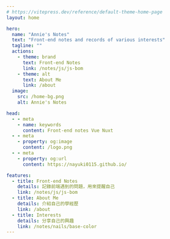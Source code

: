 ```yaml
---
# https://vitepress.dev/reference/default-theme-home-page
layout: home

hero:
  name: "Annie's Notes"
  text: "Front-end notes and records of various interests"
  tagline: ""
  actions:
    - theme: brand
      text: Front-end Notes
      link: /notes/js/js-bom
    - theme: alt
      text: About Me
      link: /about
  image:
    src: /home-bg.png
    alt: Annie's Notes

head:
  - - meta
    - name: keywords
      content: Front-end notes Vue Nuxt
  - - meta
    - property: og:image
      content: /logo.png
  - - meta
    - property: og:url
      content: https://nayuki0115.github.io/

features:
  - title: Front-end Notes
    details: 記錄前端遇到的問題，用來提醒自己
    link: /notes/js/js-bom
  - title: About Me
    details: 介紹自己的學經歷
    link: /about
  - title: Interests
    details: 分享自己的興趣
    link: /notes/nails/base-color
---
```



